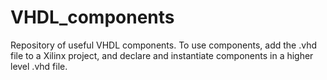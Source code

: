 # VHDL_components
Repository of useful VHDL components. To use components, add the .vhd file to a Xilinx project, and declare and instantiate components in a higher level .vhd file.
